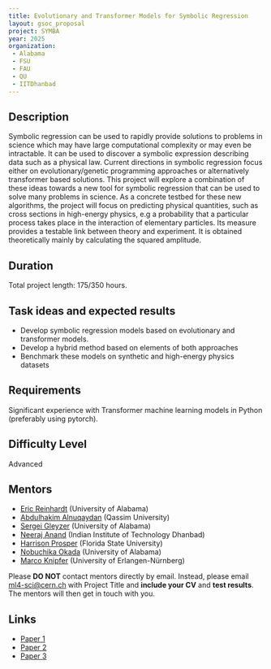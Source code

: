 ```yaml
---
title: Evolutionary and Transformer Models for Symbolic Regression
layout: gsoc_proposal
project: SYMBA
year: 2025
organization:
 - Alabama
 - FSU
 - FAU
 - QU
 - IITDhanbad
---
```


## Description

Symbolic regression can be used to rapidly provide solutions to problems in science which may have large computational complexity or may even be intractable. It can be used to discover a symbolic expression describing data such as a physical law. Current directions in symbolic regression focus either on evolutionary/genetic programming approaches or alternatively transformer based solutions. This project will explore a combination of these ideas towards a new tool for symbolic regression that can be used to solve many problems in science.
As a concrete testbed for these new algorithms, the project will focus on predicting physical quantities, such as cross sections in high-energy physics, e.g a probability that a particular process takes place in the interaction of elementary particles. Its measure provides a testable link between theory and experiment. It is obtained theoretically mainly by calculating the squared amplitude. 

## Duration

Total project length: 175/350 hours.

## Task ideas and expected results
  * Develop  symbolic regression models based on evolutionary and transformer models. 
  * Develop a hybrid method based on elements of both approaches
  * Benchmark these models on synthetic and  high-energy physics datasets
   
## Requirements 
Significant experience with Transformer machine learning models in Python (preferably using pytorch).

## Difficulty Level 
Advanced

<!-- ## Test
Please use this [link](https://docs.google.com/document/d/19ybdCLbxJs2mFsxni4yN9FP4ADlK4mxltF9OVSmbRXE/edit?usp=sharing) to access the test for this project. -->

## Mentors
  * [Eric Reinhardt](mailto:ml4-sci@cern.ch) (University of Alabama)
  * [Abdulhakim Alnuqaydan](mailto:ml4-sci@cern.ch) (Qassim University)
  * [Sergei Gleyzer](mailto:ml4-sci@cern.ch) (University of Alabama)
  * [Neeraj Anand](mailto:ml4-sci@cern.ch) (Indian Institute of Technology Dhanbad)
  * [Harrison Prosper](mailto:ml4-sci@cern.ch) (Florida State University)
  * [Nobuchika Okada](mailto:ml4-sci@cern.ch) (University of Alabama)
  * [Marco Knipfer](mailto:ml4-sci@cern.ch) (University of Erlangen-Nürnberg)

Please **DO NOT** contact mentors directly by email. Instead, please email [ml4-sci@cern.ch](mailto:ml4-sci@cern.ch) with Project Title and **include your CV** and **test results**. The mentors will then get in touch with you.

## Links
  * [Paper 1](https://arxiv.org/abs/2204.10532)
  * [Paper 2](https://arxiv.org/abs/1901.11117)
  * [Paper 3](https://iopscience.iop.org/article/10.1088/2632-2153/acb2b2)
